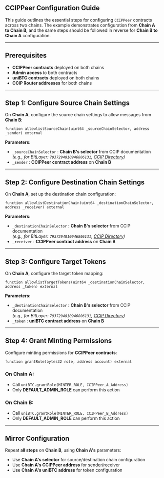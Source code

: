 ## CCIPPeer Configuration Guide  

This guide outlines the essential steps for configuring `CCIPPeer` contracts across two chains. The example demonstrates configuration from **Chain A to Chain B**, and the same steps should be followed in reverse for **Chain B to Chain A** configuration.  

---  

## Prerequisites  
- **CCIPPeer contracts** deployed on both chains  
- **Admin access** to both contracts  
- **uniBTC contracts** deployed on both chains  
- **CCIP Router addresses** for both chains  

---  

## Step 1: Configure Source Chain Settings  

On **Chain A**, configure the source chain settings to allow messages from **Chain B**:  

```solidity
function allowlistSourceChain(uint64 _sourceChainSelector, address _sender) external
```

**Parameters:**  
- `_sourceChainSelector` : **Chain B's selector** from CCIP documentation  
  *(e.g., for BitLayer: `7937294810946806131`, [CCIP Directory](https://docs.chain.link/ccip/directory/mainnet/chain/bitcoin-mainnet-bitlayer-1))*  
- `_sender` : **CCIPPeer contract address** on **Chain B**  

---  

## Step 2: Configure Destination Chain Settings  

On **Chain A**, set up the destination chain configuration:  

```solidity
function allowlistDestinationChain(uint64 _destinationChainSelector, address _receiver) external
```

**Parameters:**  
- `_destinationChainSelector` : **Chain B's selector** from CCIP documentation  
  *(e.g., for BitLayer: `7937294810946806131`, [CCIP Directory](https://docs.chain.link/ccip/directory/mainnet/chain/bitcoin-mainnet-bitlayer-1))*  
- `_receiver` : **CCIPPeer contract address** on **Chain B**  

---  

## Step 3: Configure Target Tokens  

On **Chain A**, configure the target token mapping:  

```solidity
function allowlistTargetTokens(uint64 _destinationChainSelector, address _token) external
```

**Parameters:**  
- `_destinationChainSelector` : **Chain B's selector** from CCIP documentation  
  *(e.g., for BitLayer: `7937294810946806131`, [CCIP Directory](https://docs.chain.link/ccip/directory/mainnet/chain/bitcoin-mainnet-bitlayer-1))*  
- `_token` : **uniBTC contract address** on **Chain B**  

---  

## Step 4: Grant Minting Permissions  

Configure minting permissions for **CCIPPeer contracts**:  

```solidity
function grantRole(bytes32 role, address account) external
```

### **On Chain A:**  
- Call `uniBTC.grantRole(MINTER_ROLE, CCIPPeer_A_Address)`  
- Only **DEFAULT_ADMIN_ROLE** can perform this action  

### **On Chain B:**  
- Call `uniBTC.grantRole(MINTER_ROLE, CCIPPeer_B_Address)`  
- Only **DEFAULT_ADMIN_ROLE** can perform this action  

---  

## Mirror Configuration  

Repeat **all steps** on **Chain B**, using **Chain A's** parameters:  

- Use **Chain A's selector** for source/destination chain configuration  
- Use **Chain A's CCIPPeer address** for sender/receiver  
- Use **Chain A's uniBTC address** for token configuration  
